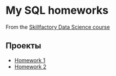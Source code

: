 # My SQL homeworks
From the [Skillfactory Data Science course](https://skillfactory.ru/data-scientist)

## Проекты

* [Homework 1](https://github.com/Ursekov/SQL-for-MIPT/tree/master/Homework%201)
* [Homework 2](https://github.com/Ursekov/SQL-for-MIPT/tree/master/Homework%202)
